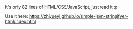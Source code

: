 It's only 82 lines of HTML/CSS/JavaScript, just read it :p

Use it here: https://zhiyueyi.github.io/simple-json-stringifyer-html/index.html
